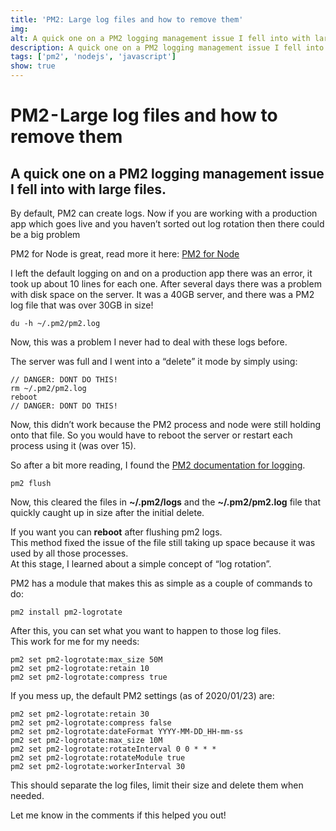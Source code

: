 ```yaml
---
title: 'PM2: Large log files and how to remove them'
img: 
alt: A quick one on a PM2 logging management issue I fell into with large files
description: A quick one on a PM2 logging management issue I fell into with large files
tags: ['pm2', 'nodejs', 'javascript']
show: true
---
```


# PM2 - Large log files and how to remove them

## A quick one on a PM2 logging management issue I fell into with large files.

By default, PM2 can create logs. Now if you are working with a production app which goes live and you haven’t sorted out log rotation then there could be a big problem

PM2 for Node is great, read more it here: [PM2 for Node](https://pm2.keymetrics.io/)

I left the default logging on and on a production app there was an error, it took up about 10 lines for each one. After several days there was a problem with disk space on the server. It was a 40GB server, and there was a PM2 log file that was over 30GB in size!

`du -h ~/.pm2/pm2.log`

Now, this was a problem I never had to deal with these logs before.

The server was full and I went into a “delete” it mode by simply using:

```
// DANGER: DONT DO THIS!  
rm ~/.pm2/pm2.log  
reboot  
// DANGER: DONT DO THIS!
```

Now, this didn’t work because the PM2 process and node were still holding onto that file. So you would have to reboot the server or restart each process using it (was over 15).

So after a bit more reading, I found the [PM2 documentation for logging](https://pm2.keymetrics.io/docs/usage/log-management/).

`pm2 flush`

Now, this cleared the files in **~/.pm2/logs** and the **~/.pm2/pm2.log** file that quickly caught up in size after the initial delete.

If you want you can **reboot** after flushing pm2 logs.  
This method fixed the issue of the file still taking up space because it was used by all those processes.  
At this stage, I learned about a simple concept of “log rotation”.

PM2 has a module that makes this as simple as a couple of commands to do:

`pm2 install pm2-logrotate`

After this, you can set what you want to happen to those log files.  
This work for me for my needs:

```
pm2 set pm2-logrotate:max_size 50M  
pm2 set pm2-logrotate:retain 10  
pm2 set pm2-logrotate:compress true
```

If you mess up, the default PM2 settings (as of 2020/01/23) are:

```
pm2 set pm2-logrotate:retain 30  
pm2 set pm2-logrotate:compress false  
pm2 set pm2-logrotate:dateFormat YYYY-MM-DD_HH-mm-ss  
pm2 set pm2-logrotate:max_size 10M  
pm2 set pm2-logrotate:rotateInterval 0 0 * * *  
pm2 set pm2-logrotate:rotateModule true  
pm2 set pm2-logrotate:workerInterval 30
```

This should separate the log files, limit their size and delete them when needed.

Let me know in the comments if this helped you out!
